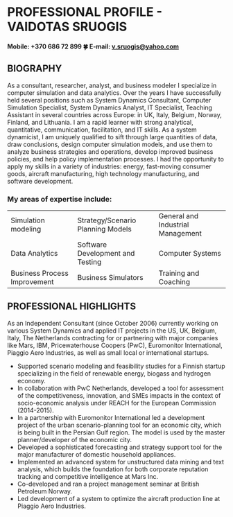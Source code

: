 # PROFESSIONAL PROFILE - VAIDOTAS SRUOGIS
#### Mobile: +370 686 72 899  :four_leaf_clover:  E-mail: v.sruogis@yahoo.com

## BIOGRAPHY
As a consultant, researcher, analyst, and business modeler I specialize in computer simulation and data analytics. Over the years I have successfully held several positions such as System Dynamics Consultant, Computer Simulation Specialist, System Dynamics Analyst, IT Specialist, Teaching Assistant in several countries across Europe: in UK, Italy, Belgium, Norway, Finland, and Lithuania. I am a rapid learner with strong analytical, quantitative, communication, facilitation, and IT skills. As a system dynamicist, I am uniquely qualified to sift through large quantities of data, draw conclusions, design computer simulation models, and use them to analyze business strategies and operations, develop improved business policies, and help policy implementation processes. I had the opportunity to apply my skills in a variety of industries: energy, fast-moving consumer goods, aircraft manufacturing, high technology manufacturing, and software development. 

### My areas of expertise include:
|               |               |              |
| ------------- | ------------- |------------- |
| Simulation modeling  | Strategy/Scenario Planning Models  |General and Industrial Management  |
| Data Analytics  | Software Development and Testing  |Computer Systems   |
| Business Process Improvement  | Business Simulators  |Training and Coaching   |

## PROFESSIONAL HIGHLIGHTS
As an Independent Consultant (since October 2006) currently working on various System Dynamics and applied IT projects in the US, UK, Belgium, Italy, The Netherlands contracting for or partnering with major companies like Mars, IBM, Pricewaterhouse Coopers (PwC), Euromonitor International, Piaggio Aero Industries, as well as small local or international startups. 

- Supported scenario modeling and feasibility studies for a Finnish startup specializing in the field of renewable energy, biogass and hydrogen economy.
- In collaboration with PwC Netherlands, developed a tool for assessment of the competitiveness, innovation, and SMEs impacts in the context of socio-economic analysis under REACH for the European Commission (2014-2015).
- In a partnership with Euromonitor International led a development project of the urban scenario-planning tool for an economic city, which is being built in the Persian Gulf region. The model is used by the master planner/developer of the economic city.
- Developed a sophisticated forecasting and strategy support tool for the major manufacturer of domestic household appliances.
- Implemented an advanced system for unstructured data mining and text analysis, which builds the foundation for both corporate reputation tracking and competitive intelligence at Mars Inc. 
- Co-developed and ran a project management seminar at British Petroleum Norway.
- Led development of a system to optimize the aircraft production line at Piaggio Aero Industries.

